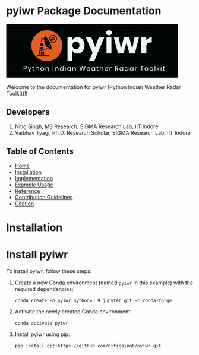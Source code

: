 # pyiwr Package Documentation
![pyiwr](images/pyiwr.png)

Welcome to the documentation for pyiwr (Python Indian Weather Radar Toolkit)!!

## Developers
1. Nitig Singh, MS Research, SIGMA Research Lab, IIT Indore
2. Vaibhav Tyagi, Ph.D. Research Scholar, SIGMA Research Lab, IIT Indore

## Table of Contents
- [Home](index.md)
- [Installation](installation.md)
- [Implementation](usage.md)
- [Example Usage](example.md)
- [Reference](Reference.md)
- [Contribution Guidelines](contribution.md)
- [Citation](Citation.md)


# Installation

<html>
<head>
</head>
<body>

<h1>Install pyiwr</h1>

<p>To install pyiwr, follow these steps:</p>

<ol start="1">
    <li>Create a new Conda environment (named <code>pyiwr</code> in this example) with the required dependencies:</li>
    <pre><code>conda create -n pyiwr python=3.9 jupyter git -c conda-forge</code></pre>
</ol>

<ol start="2">
    <li>Activate the newly created Conda environment:</li>
    <pre><code>conda activate pyiwr</code></pre>
</ol>
<ol start="3">
    <li>Install pyiwr using pip:</li>
    <pre><code>pip install git+https://github.com/nitigsingh/pyiwr.git</code></pre>
</ol>

</body>
</html>


